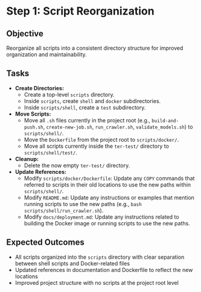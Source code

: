# Step 1: Script Reorganization

## Objective
Reorganize all scripts into a consistent directory structure for improved organization and maintainability.

## Tasks

*   **Create Directories:**
    *   Create a top-level `scripts` directory.
    *   Inside `scripts`, create `shell` and `docker` subdirectories.
    *   Inside `scripts/shell`, create a `test` subdirectory.
*   **Move Scripts:**
    *   Move all `.sh` files currently in the project root (e.g., `build-and-push.sh`, `create-new-job.sh`, `run_crawler.sh`, `validate_models.sh`) to `scripts/shell/`.
    *   Move the `Dockerfile` from the project root to `scripts/docker/`.
    *   Move all scripts currently inside the `ter-test/` directory to `scripts/shell/test/`.
*   **Cleanup:**
    *   Delete the now empty `ter-test/` directory.
*   **Update References:**
    *   Modify `scripts/docker/Dockerfile`: Update any `COPY` commands that referred to scripts in their old locations to use the new paths within `scripts/shell/`.
    *   Modify `README.md`: Update any instructions or examples that mention running scripts to use the new paths (e.g., `bash scripts/shell/run_crawler.sh`).
    *   Modify `docs/deployment.md`: Update any instructions related to building the Docker image or running scripts to use the new paths.

## Expected Outcomes
- All scripts organized into the `scripts` directory with clear separation between shell scripts and Docker-related files
- Updated references in documentation and Dockerfile to reflect the new locations
- Improved project structure with no scripts at the project root level 